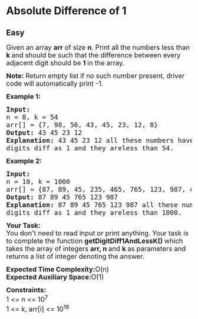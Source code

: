 # Absolute Difference of 1
## Easy
<div class="problems_problem_content__Xm_eO"><p><span style="font-size:18px">Given an array <strong>arr</strong> of size <strong>n</strong>. Print all the numbers less than <strong>k&nbsp;</strong>and should be such that the difference between every adjacent digit should be <strong>1&nbsp;</strong>in the array.</span></p>

<p><span style="font-size:18px"><strong>Note: </strong>Return empty list if no such number present, driver code will automatically print -1.</span></p>

<p><span style="font-size:18px"><strong>Example 1:</strong></span></p>

<pre><span style="font-size:18px"><strong>Input:
</strong>n = 8, k = 54
arr[] = {7, 98, 56, 43, 45, 23, 12, 8}
<strong>Output:</strong> 43 45 23 12
<strong>Explanation:</strong> 43 45 23 12 all these numbers have adjacent 
digits diff as 1 and they areless than 54.</span></pre>

<p><span style="font-size:18px"><strong>Example 2:</strong></span></p>

<pre><span style="font-size:18px"><strong>Input:
</strong>n = 10, k = 1000
arr[] = {87, 89, 45, 235, 465, 765, 123, 987, 499, 655}
<strong>Output:</strong> 87 89 45 765 123 987
<strong>Explanation:</strong> 87 89 45 765 123 987 all these numbers have adjacent
digits diff as 1 and they areless than 1000.</span>
</pre>

<p><span style="font-size:18px"><strong>Your Task:</strong><br>
You don't need to read input or print anything. Your task is to complete the function&nbsp;<strong>getDigitDiff1AndLessK()&nbsp;</strong>which takes the array of integers&nbsp;<strong>arr, n&nbsp;</strong>and&nbsp;<strong>k&nbsp;</strong>as parameters and returns a list of integer denoting the answer.</span></p>

<p><span style="font-size:18px"><strong>Expected Time Complexity:</strong>O(n)<br>
<strong>Expected Auxiliary Space:</strong>O(1)</span></p>

<p><span style="font-size:18px"><strong>Constraints:</strong><br>
1 &lt;= n &lt;= 10<sup>7</sup><br>
1 &lt;= k, arr[i] &lt;= 10<sup>18</sup></span></p>

<p>&nbsp;</p>
</div>